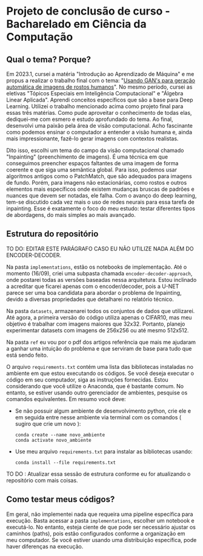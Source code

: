 # Projeto de conclusão de curso - Bacharelado em Ciência da Computação

## Qual o tema? Porque?

Em 2023.1, cursei a matéria "Introdução ao Aprendizado de Máquina" e me propus a realizar o trabalho final com o tema: "[Usando GAN's para geração automática de imagens de rostos humanos](https://github.com/MatheusOliveiraSilva/Intro.-Aprendizado-de-Maquina/blob/main/Trabalho%20Final%20-%20ML/relatorio%20final%20-%20introML.pdf)". No mesmo período, cursei as eletivas "Tópicos Especiais em Inteligência Computacional" e "Álgebra Linear Aplicada". Aprendi conceitos específicos que são a base para Deep Learning. Utilizei o trabalho mencionado acima como projeto final para essas três matérias. Como pude aproveitar o conhecimento de todas elas, dediquei-me com esmero e estudo aprofundado do tema. Ao final, desenvolvi uma paixão pela área de visão computacional. Acho fascinante como podemos ensinar o computador a entender a visão humana e, ainda mais impressionante, fazê-lo gerar imagens com contextos realistas.

Dito isso, escolhi um tema do campo da visão computacional chamado "Inpainting" (preenchimento de imagens). É uma técnica em que conseguimos preencher espaços faltantes de uma imagem de forma coerente e que siga uma semântica global. Para isso, podemos usar algoritmos antigos como o PatchMatch, que são adequados para imagens de fundo. Porém, para imagens não estacionárias, como rostos e outros elementos mais específicos onde existem mudanças bruscas de padrões e nuances que devem ser notadas, ele falha. Com o avanço do deep learning, tem-se discutido cada vez mais o uso de redes neurais para essa tarefa de inpainting. Esse é exatamente o foco do meu estudo: testar diferentes tipos de abordagens, do mais simples ao mais avançado.

## Estrutura do repositório

TO DO: EDITAR ESTE PARÁGRAFO CASO EU NÃO UTILIZE NADA ALÉM DO ENCODER-DECODER.

Na pasta `implementations`, estão os notebooks de implementação. Até o momento (16/09), criei uma subpasta chamada `encoder-decoder-approach`, onde postarei todas as versões baseadas nessa arquitetura. Estou inclinado a acreditar que ficarei apenas com o encoder/decoder, pois a U-NET parece ser uma boa candidata para abordar o problema de Inpainting, devido a diversas propriedades que detalharei no relatório técnico.

Na pasta `datasets`, armazenarei todos os conjuntos de dados que utilizarei. Até agora, a primeira versão do código utiliza apenas o CIFAR10, mas meu objetivo é trabalhar com imagens maiores que 32x32. Portanto, planejo experimentar datasets com imagens de 256x256 ou até mesmo 512x512.

Na pasta `ref` eu vou por o pdf dos artigos referência que mais me ajudaram a ganhar uma intuição do problema e que serviram de base para tudo que está sendo feito.

O arquivo `requirements.txt` contém uma lista das bibliotecas instaladas no ambiente em que estou executando os códigos. Se você deseja executar o código em seu computador, siga as instruções fornecidas. Estou considerando que você utilize o Anaconda, que é bastante comum. No entanto, se estiver usando outro gerenciador de ambientes, pesquise os comandos equivalentes. Em resumo você deve:

 - Se não possuir algum ambiente de desenvolvimento python, crie ele e em seguida entre nesse ambiente via terminal com os comandos ( sugiro que crie um novo ):

    ``` 
    conda create --name novo_ambiente
    conda activate novo_ambiente
    ```

 - Use meu arquivo `requirements.txt` para instalar as bibliotecas usando:

    ```
    conda install --file requirements.txt
    ```

TO DO : Atualizar essa sessão de estrutura conforme eu for atualizando o repositório com mais coisas.

## Como testar meus códigos? 

Em geral, não implementei nada que requeira uma pipeline específica para execução. Basta acessar a pasta `implementations`, escolher um notebook e executá-lo. No entanto, esteja ciente de que pode ser necessário ajustar os caminhos (paths), pois estão configurados conforme a organização em meu computador. Se você estiver usando uma distribuição específica, pode haver diferenças na execução.